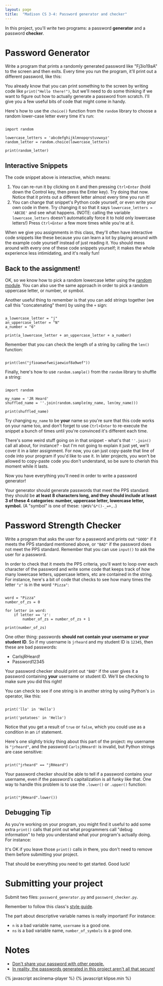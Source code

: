 ```yaml
---
layout: page
title:  "Madison CS 3-4: Password generator and checker"
---
```


In this project, you'll write two programs: a password **generator** and a password **checker**.

Password Generator
==================

Write a program that prints a randomly generated password like "Fj3io19aA" to the screen and then exits. Every time you run the program, it'll print out a different password, like this:

<asciinema-player src="{{ site.baseurl }}/password_generator_cast.json" rows="8" cols="80" autoplay="true" loop="true"></asciinema-player>

You already know that you can print something to the screen by writing code like `print("Hello there!")`, but we'll need to do some thinking if we want to figure out how to actually generate a password from scratch. I'll give you a few useful bits of code that might come in handy.

Here's how to use the `choice()` function from the `random` library to choose a random lower-case letter every time it's run:

<pre><code class="py">
import random

lowercase_letters = 'abcdefghijklmnopqrstuvwxyz'
random_letter = random.choice(lowercase_letters)

print(random_letter)
</code></pre>

Interactive Snippets
--------------------

The code snippet above is interactive, which means:

1. You can re-run it by clicking on it and then pressing `Ctrl+Enter` (hold down the Control key, then press the Enter key). Try doing that now. Notice that it prints out a different letter almost every time you run it!
1. You can change that snippet's Python code yourself, or even write your own code in there. Try changing it so that it says `lowercase_letters = 'ABCDE'` and see what happens. (NOTE: calling the variable `lowercase_letters` doesn't automatically force it to hold only lowercase letters!) Press `Ctrl+Enter` a few more times while you're at it.

When we give you assignments in this class, they'll often have interactive code snippets like these because you can learn a lot by playing around with the example code yourself instead of just reading it. You should mess around with every one of these code snippets yourself; it makes the whole experience less intimidating, and it's really fun!

Back to the assignment!
-----------------------

OK, so we know how to pick a random lowercase letter using the [random module](https://docs.python.org/2/library/random.html). You can also use the same approach in order to pick a random uppercase letter, or number, or symbol.

Another useful thing to remember is that you can add strings together (we call this "concatenating" them) by using the `+` sign:

<pre><code class="py">
a_lowercase_letter = "j"
an_uppercase_letter = "N"
a_number = "6"

print(a_lowercase_letter + an_uppercase_letter + a_number)
</code></pre>

Remember that you can check the length of a string by calling the `len()` function:
<pre><code class="py">
print(len("jfioaewofweijaewiof8a9wef"))
</code></pre>

Finally, here's how to use `random.sample()` from the `random` library to shuffle a string:

<pre><code class="py">
import random

my_name = 'JR Heard'
shuffled_name = ''.join(random.sample(my_name, len(my_name)))

print(shuffled_name)
</code></pre>

Try changing `my_name` to be **your** name so you're sure that this code works on your name too, and don't forget to use `Ctrl+Enter` to re-execute the snippet a bunch of times until you're convinced it's different each time.

There's some weird stuff going on in that snippet - what's that `''.join()` call all about, for instance? - but I'm not going to explain it just yet, we'll cover it in a later assignment. For now, you can just copy-paste that line of code into your program if you'd like to use it. In later projects, you won't be allowed to copy-paste code you don't understand, so be sure to cherish this moment while it lasts.

Now you have everything you'll need in order to write a password generator!

Your generator should generate passwords that meet the PPS standard: they should be **at least 8 characters long, and they should include at least 3 of these 4 categories: number, uppercase letter, lowercase letter, symbol.** (A "symbol" is one of these: `!@#$%^&*()-_=+,.`)


Password Strength Checker
=========================

Write a program that asks the user for a password and prints out `"GOOD"` if it meets the PPS standard mentioned above, or `"BAD"` if the password does not meet the PPS standard. Remember that you can use `input()` to ask the user for a password.

In order to check that it meets the PPS criteria, you'll want to loop over each character of the password and write some code that keeps track of how many lowercase letters, uppercase letters, etc are contained in the string. For instance, here's a bit of code that checks to see how many times the letter `"z"` is in the word `"Pizza"`:

<pre><code class="py">
word = "Pizza"
number_of_zs = 0

for letter in word:
    if letter == 'z':
	    number_of_zs = number_of_zs + 1

print(number_of_zs)
</code></pre>

One other thing: passwords **should not contain your username or your student ID**. So if my username is `jrheard` and my student ID is `12345`, then these are bad passwords:

* CarlsjRHeard!
* Password12345

Your password checker should print out `"BAD"` if the user gives it a password containing **your** username or student ID. We'll be checking to make sure you did this right!

You can check to see if one string is in another string by using Python's `in` operator, like this:

<pre><code class="py">
print('llo' in 'Hello')

print('potatoes' in 'Hello')
</code></pre>

Notice that you get a result of `true` or `false`, which you could use as a condition in an `if` statement.

Here's one slightly tricky thing about this part of the project: my username is `"jrheard"`, and the password `CarlsjRHeard!` is invalid, but Python strings are case sensitive:

<pre><code class="py">
print("jrheard" == "jRHeard")
</code></pre>

Your password checker should be able to tell if a password contains your username, even if the password's capitalization is all funky like that. One way to handle this problem is to use the `.lower()` or `.upper()` function:

<pre><code class="py">
print("jRHeard".lower())
</code></pre>

Debugging Tip
-------------

As you're working on your program, you might find it useful to add some extra `print()` calls that print out what programmers call "debug information" to help you understand what your program's actually doing. For instance:

<asciinema-player src="{{ site.baseurl }}/password_checker_debug_cast.json?v=1" rows="20" cols="90" autoplay="true" loop="true"></asciinema-player>

It's OK if you leave those `print()` calls in there, you don't need to remove them before submitting your project.

That should be everything you need to get started. Good luck!

Submitting your project
=======================

Submit two files: `password_generator.py` and `password_checker.py`.

Remember to follow this class's [style guide](https://docs.google.com/document/d/1UbyhIkxOdhpf-MGna_5dwh0yHXe02HTZ69CfEuYv76Y/edit).

The part about descriptive variable names is really important! For instance:

* `n` is a bad variable name, `username` is a good one.
* `ns` is a bad variable name, `number_of_symbols` is a good one.

Notes
=====

* [Don't share your password with other people.](http://bash.org/?244321)
* [In reality, the passwords generated in this project aren't all that secure!](https://xkcd.com/936/)

<script>
window.klipse_settings = {
	selector_eval_python_client: '.py',
	codemirror_options_in: {
		theme: "friendship-bracelet"
	},
	codemirror_options_out: {
		theme: "friendship-bracelet"
	}
};
</script>
{% javascript asciinema-player %}
{% javascript klipse.min %}
